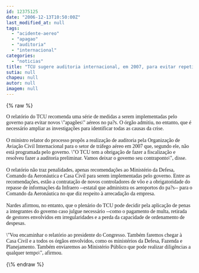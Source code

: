 ```yaml
---
id: 12375125
date: "2006-12-13T10:50:00Z"
last_modified_at: null
tags:
  - "acidente-aereo"
  - "apagao"
  - "auditoria"
  - "internacional"
categories:
  - "noticias"
title: "TCU sugere auditoria internacional, em 2007, para evitar repeti\u00e7\u00e3o do apag\u00e3o a\u00e9reo"
sutia: null
chapeu: null
autor: null
imagem: null
---
```

{\% raw %}
<p><P><FONT face=Verdana>O relatório do TCU recomenda uma série de medidas a serem implementadas pelo governo para evitar novos \"apagões\" aéreos no pa?s. O órgão admitiu, no entanto, que é necessário ampliar as investigações para identificar todas as causas da crise.<BR><BR>O ministro relator do processo propôs a realização de auditoria pela Organização de Aviação Civil Internacional para o setor de tráfego aéreo em 2007 que, segundo ele, não está programada pelo governo. \"O TCU tem a obrigação de fazer a fiscalização e resolveu fazer a auditoria preliminar. Vamos deixar o governo seu contraponto\", disse.<BR><BR>O relatório não traz penalidades, apenas recomendações ao Ministério da Defesa, Comando da Aeronáutica e Casa Civil para serem implementadas pelo governo. Entre as recomendações, estão a contratação de novos controladores de vôo e a obrigatoridade do repasse de informações da Infraero --estatal que administra os aeroportos do pa?s-- para o Comando da Aeronáutica no que diz respeito à arrecadação da empresa.<BR><BR>Nardes afirmou, no entanto, que o plenário do TCU pode decidir pela aplicação de penas a integrantes do governo caso julgue necessário --como o pagamento de multa, retirada de gestores envolvidos em irregularidades e a perda da capacidade de ordenamento de despesas.<BR><BR>\"Vou encaminhar o relatório ao presidente do Congresso. Também faremos chegar à Casa Civil e a todos os órgãos envolvidos, como os ministérios da Defesa, Fazenda e Planejamento. Também enviaremos ao Ministério Público que pode realizar diligências a qualquer tempo\", afirmou.</FONT></P> </p>
{\% endraw %}